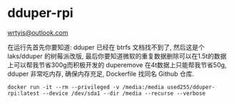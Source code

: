 # dduper-rpi
wrtyis@outlook.com

在运行先首先你要知道: dduper 已经在 btrfs 文档找不到了, 然后这是个 laks/dduper 的树莓派改版, 最后你要知道微软的重复数据删除可以在1.5t的数据上可以帮我节省300g而积极开发的 duperemove 在4t数据上只能帮我节省50g, dduper 非常吃内存, 确保内存充足, Dockerfile 找同名 Github 仓库.
 ```
docker run -it --rm --privileged -v /media:/media used255/dduper-rpi:latest --device /dev/sda1 --dir /media --recurse --verbose
```
